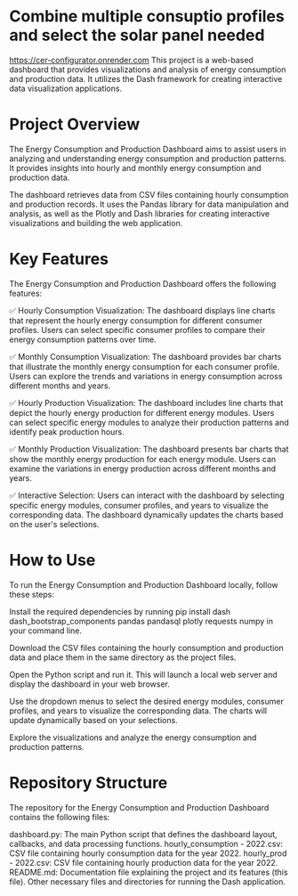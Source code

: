# Combine multiple consuptio profiles and select the solar panel needed
https://cer-configurator.onrender.com
This project is a web-based dashboard that provides visualizations and analysis of energy consumption and production data. It utilizes the Dash framework for creating interactive data visualization applications.

# Project Overview
The Energy Consumption and Production Dashboard aims to assist users in analyzing and understanding energy consumption and production patterns. It provides insights into hourly and monthly energy consumption and production data.

The dashboard retrieves data from CSV files containing hourly consumption and production records. It uses the Pandas library for data manipulation and analysis, as well as the Plotly and Dash libraries for creating interactive visualizations and building the web application.

# Key Features
The Energy Consumption and Production Dashboard offers the following features:

✅ Hourly Consumption Visualization: The dashboard displays line charts that represent the hourly energy consumption for different consumer profiles. Users can select specific consumer profiles to compare their energy consumption patterns over time.

✅ Monthly Consumption Visualization: The dashboard provides bar charts that illustrate the monthly energy consumption for each consumer profile. Users can explore the trends and variations in energy consumption across different months and years.

✅ Hourly Production Visualization: The dashboard includes line charts that depict the hourly energy production for different energy modules. Users can select specific energy modules to analyze their production patterns and identify peak production hours.

✅ Monthly Production Visualization: The dashboard presents bar charts that show the monthly energy production for each energy module. Users can examine the variations in energy production across different months and years.

✅ Interactive Selection: Users can interact with the dashboard by selecting specific energy modules, consumer profiles, and years to visualize the corresponding data. The dashboard dynamically updates the charts based on the user's selections.

# How to Use
To run the Energy Consumption and Production Dashboard locally, follow these steps:

Install the required dependencies by running pip install dash dash_bootstrap_components pandas pandasql plotly requests numpy in your command line.

Download the CSV files containing the hourly consumption and production data and place them in the same directory as the project files.

Open the Python script and run it. This will launch a local web server and display the dashboard in your web browser.

Use the dropdown menus to select the desired energy modules, consumer profiles, and years to visualize the corresponding data. The charts will update dynamically based on your selections.

Explore the visualizations and analyze the energy consumption and production patterns.

# Repository Structure
The repository for the Energy Consumption and Production Dashboard contains the following files:

dashboard.py: The main Python script that defines the dashboard layout, callbacks, and data processing functions.
hourly_consumption - 2022.csv: CSV file containing hourly consumption data for the year 2022.
hourly_prod - 2022.csv: CSV file containing hourly production data for the year 2022.
README.md: Documentation file explaining the project and its features (this file).
Other necessary files and directories for running the Dash application.
